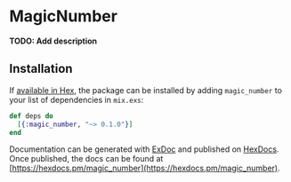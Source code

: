 # MagicNumber

**TODO: Add description**

## Installation

If [available in Hex](https://hex.pm/docs/publish), the package can be installed
by adding `magic_number` to your list of dependencies in `mix.exs`:

```elixir
def deps do
  [{:magic_number, "~> 0.1.0"}]
end
```

Documentation can be generated with [ExDoc](https://github.com/elixir-lang/ex_doc)
and published on [HexDocs](https://hexdocs.pm). Once published, the docs can
be found at [https://hexdocs.pm/magic_number](https://hexdocs.pm/magic_number).

